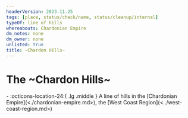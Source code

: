 ```yaml
---
headerVersion: 2023.11.25
tags: [place, status/check/name, status/cleanup/internal]
typeOf: line of hills
whereabouts: Chardonian Empire
dm_notes: none
dm_owner: none
unlisted: true
title: ~Chardon Hills~
---
```

# The ~Chardon Hills~
<div class="grid cards ext-narrow-margin ext-one-column" markdown>
-    :octicons-location-24:{ .lg .middle } A line of hills in the [Chardonian Empire](<./chardonian-empire.md>), the [West Coast Region](<../west-coast-region.md>)  
</div>



